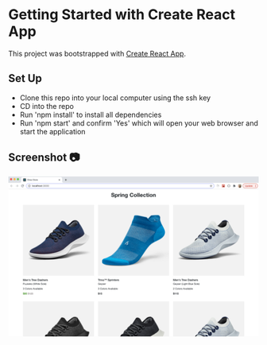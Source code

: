 # Getting Started with Create React App
This project was bootstrapped with [Create React App](https://github.com/facebook/create-react-app).

## Set Up
 * Clone this repo into your local computer using the ssh key
 * CD into the repo
 * Run 'npm install' to install all dependencies
 * Run 'npm start' and confirm 'Yes' which will open your web browser and start the application
 
 ## Screenshot 📷
<img src='screenshot.png'> </img>
